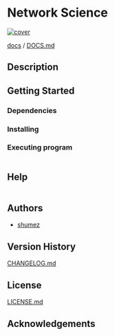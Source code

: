 <!--
Filename: 	README.md
Project: 	/Users/shume/Developer/NetworkScience
Author: 	shumez <https://github.com/shumez>
Created: 	2019-02-12 08:07:2
Modified: 	2019-02-12 08:10:6
-----
Copyright (c) 2019 shumez
-->

# Network Science

[![cover](img/)][img]


[docs] / [DOCS.md]


## Description


## Getting Started



### Dependencies



### Installing



### Executing program

```
```

## Help

```
```

## Authors

* [shumez]

## Version History

[CHANGELOG.md]

## License

[LICENSE.md]


## Acknowledgements


<!-- ------------------------------- -->
[shumez]: shumez
[img]: img/
[DOCS.md]: docs/DOCS.md
[docs]: docs/
[CHANGELOG.md]: CHANGELOG.md
[LICENSE.md]: LICENSE.md
